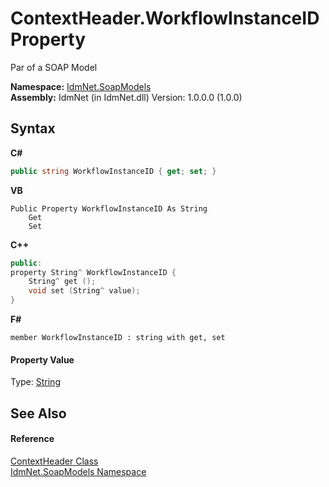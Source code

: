 # ContextHeader.WorkflowInstanceID Property 
 

Par of a SOAP Model

**Namespace:**&nbsp;<a href="N_IdmNet_SoapModels">IdmNet.SoapModels</a><br />**Assembly:**&nbsp;IdmNet (in IdmNet.dll) Version: 1.0.0.0 (1.0.0)

## Syntax

**C#**<br />
``` C#
public string WorkflowInstanceID { get; set; }
```

**VB**<br />
``` VB
Public Property WorkflowInstanceID As String
	Get
	Set
```

**C++**<br />
``` C++
public:
property String^ WorkflowInstanceID {
	String^ get ();
	void set (String^ value);
}
```

**F#**<br />
``` F#
member WorkflowInstanceID : string with get, set

```


#### Property Value
Type: <a href="http://msdn2.microsoft.com/en-us/library/s1wwdcbf" target="_blank">String</a>

## See Also


#### Reference
<a href="T_IdmNet_SoapModels_ContextHeader">ContextHeader Class</a><br /><a href="N_IdmNet_SoapModels">IdmNet.SoapModels Namespace</a><br />